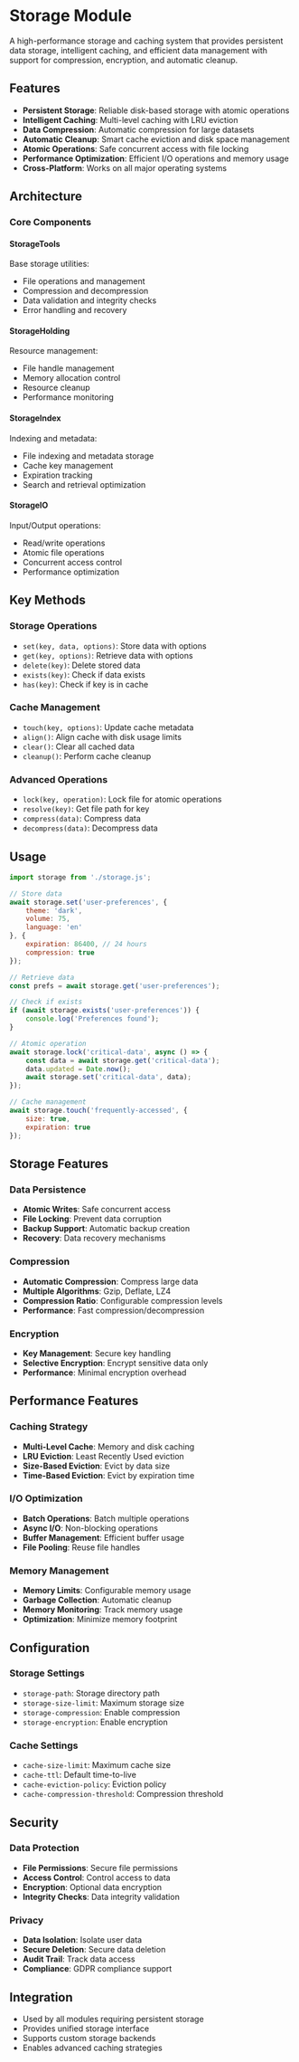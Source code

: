 # Storage Module

A high-performance storage and caching system that provides persistent data storage, intelligent caching, and efficient data management with support for compression, encryption, and automatic cleanup.

## Features

- **Persistent Storage**: Reliable disk-based storage with atomic operations
- **Intelligent Caching**: Multi-level caching with LRU eviction
- **Data Compression**: Automatic compression for large datasets
- **Automatic Cleanup**: Smart cache eviction and disk space management
- **Atomic Operations**: Safe concurrent access with file locking
- **Performance Optimization**: Efficient I/O operations and memory usage
- **Cross-Platform**: Works on all major operating systems

## Architecture

### Core Components

#### StorageTools
Base storage utilities:
- File operations and management
- Compression and decompression
- Data validation and integrity checks
- Error handling and recovery

#### StorageHolding
Resource management:
- File handle management
- Memory allocation control
- Resource cleanup
- Performance monitoring

#### StorageIndex
Indexing and metadata:
- File indexing and metadata storage
- Cache key management
- Expiration tracking
- Search and retrieval optimization

#### StorageIO
Input/Output operations:
- Read/write operations
- Atomic file operations
- Concurrent access control
- Performance optimization

## Key Methods

### Storage Operations
- `set(key, data, options)`: Store data with options
- `get(key, options)`: Retrieve data with options
- `delete(key)`: Delete stored data
- `exists(key)`: Check if data exists
- `has(key)`: Check if key is in cache

### Cache Management
- `touch(key, options)`: Update cache metadata
- `align()`: Align cache with disk usage limits
- `clear()`: Clear all cached data
- `cleanup()`: Perform cache cleanup

### Advanced Operations
- `lock(key, operation)`: Lock file for atomic operations
- `resolve(key)`: Get file path for key
- `compress(data)`: Compress data
- `decompress(data)`: Decompress data

## Usage

```javascript
import storage from './storage.js';

// Store data
await storage.set('user-preferences', {
    theme: 'dark',
    volume: 75,
    language: 'en'
}, {
    expiration: 86400, // 24 hours
    compression: true
});

// Retrieve data
const prefs = await storage.get('user-preferences');

// Check if exists
if (await storage.exists('user-preferences')) {
    console.log('Preferences found');
}

// Atomic operation
await storage.lock('critical-data', async () => {
    const data = await storage.get('critical-data');
    data.updated = Date.now();
    await storage.set('critical-data', data);
});

// Cache management
await storage.touch('frequently-accessed', {
    size: true,
    expiration: true
});
```

## Storage Features

### Data Persistence
- **Atomic Writes**: Safe concurrent access
- **File Locking**: Prevent data corruption
- **Backup Support**: Automatic backup creation
- **Recovery**: Data recovery mechanisms

### Compression
- **Automatic Compression**: Compress large data
- **Multiple Algorithms**: Gzip, Deflate, LZ4
- **Compression Ratio**: Configurable compression levels
- **Performance**: Fast compression/decompression

### Encryption
- **Key Management**: Secure key handling
- **Selective Encryption**: Encrypt sensitive data only
- **Performance**: Minimal encryption overhead

## Performance Features

### Caching Strategy
- **Multi-Level Cache**: Memory and disk caching
- **LRU Eviction**: Least Recently Used eviction
- **Size-Based Eviction**: Evict by data size
- **Time-Based Eviction**: Evict by expiration time

### I/O Optimization
- **Batch Operations**: Batch multiple operations
- **Async I/O**: Non-blocking operations
- **Buffer Management**: Efficient buffer usage
- **File Pooling**: Reuse file handles

### Memory Management
- **Memory Limits**: Configurable memory usage
- **Garbage Collection**: Automatic cleanup
- **Memory Monitoring**: Track memory usage
- **Optimization**: Minimize memory footprint

## Configuration

### Storage Settings
- `storage-path`: Storage directory path
- `storage-size-limit`: Maximum storage size
- `storage-compression`: Enable compression
- `storage-encryption`: Enable encryption

### Cache Settings
- `cache-size-limit`: Maximum cache size
- `cache-ttl`: Default time-to-live
- `cache-eviction-policy`: Eviction policy
- `cache-compression-threshold`: Compression threshold

## Security

### Data Protection
- **File Permissions**: Secure file permissions
- **Access Control**: Control access to data
- **Encryption**: Optional data encryption
- **Integrity Checks**: Data integrity validation

### Privacy
- **Data Isolation**: Isolate user data
- **Secure Deletion**: Secure data deletion
- **Audit Trail**: Track data access
- **Compliance**: GDPR compliance support

## Integration

- Used by all modules requiring persistent storage
- Provides unified storage interface
- Supports custom storage backends
- Enables advanced caching strategies 